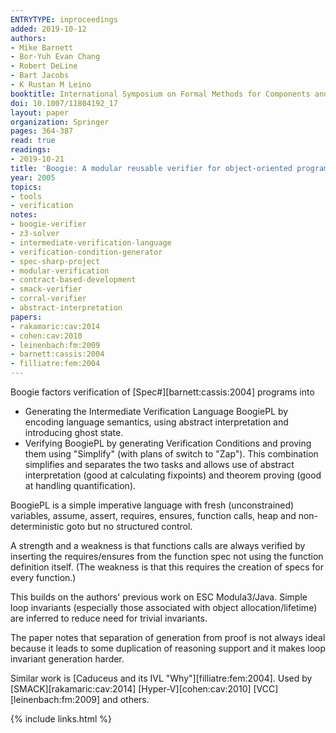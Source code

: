 ```yaml
---
ENTRYTYPE: inproceedings
added: 2019-10-12
authors:
- Mike Barnett
- Bor-Yuh Evan Chang
- Robert DeLine
- Bart Jacobs
- K Rustan M Leino
booktitle: International Symposium on Formal Methods for Components and Objects
doi: 10.1007/11804192_17
layout: paper
organization: Springer
pages: 364-387
read: true
readings:
- 2019-10-21
title: 'Boogie: A modular reusable verifier for object-oriented programs'
year: 2005
topics:
- tools
- verification
notes:
- boogie-verifier
- z3-solver
- intermediate-verification-language
- verification-condition-generator
- spec-sharp-project
- modular-verification
- contract-based-development
- smack-verifier
- corral-verifier
- abstract-interpretation
papers:
- rakamaric:cav:2014
- cohen:cav:2010
- leinenbach:fm:2009
- barnett:cassis:2004
- filliatre:fem:2004
---
```


Boogie factors verification of [Spec#][barnett:cassis:2004] programs into
- Generating the Intermediate Verification Language BoogiePL by encoding language semantics, using abstract interpretation and introducing ghost state.
- Verifying BoogiePL by generating Verification Conditions and proving them using "Simplify" (with plans of switch to "Zap").
This combination simplifies and separates the two tasks and allows use of abstract interpretation (good at calculating fixpoints) and theorem proving (good at handling quantification).

BoogiePL is a simple imperative language with fresh (unconstrained) variables, assume, assert, requires, ensures, function calls, heap and non-deterministic goto but no structured control.

A strength and a weakness is that functions calls are always verified by inserting the requires/ensures from the function spec not using the function definition itself. (The weakness is that this requires the creation of specs for every function.)

This builds on the authors' previous work on ESC Modula3/Java.
Simple loop invariants (especially those associated with object allocation/lifetime) are inferred to reduce need for trivial invariants.

The paper notes that separation of generation from proof is not always ideal because it leads to some duplication of reasoning support and it makes loop invariant generation harder.

Similar work is [Caduceus and its IVL "Why"][filliatre:fem:2004].
Used by
[SMACK][rakamaric:cav:2014]
[Hyper-V][cohen:cav:2010]
[VCC][leinenbach:fm:2009]
and others.

{% include links.html %}
